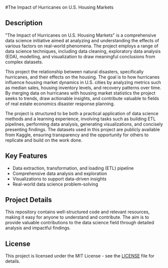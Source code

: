 #The Impact of Hurricanes on U.S. Housing Markets

## Description

"The Impact of Hurricanes on U.S. Housing Markets" is a comprehensive data science initiative aimed at analyzing and understanding the effects of various factors on real-world phenomena. The project employs a range of data science techniques, including data cleaning, exploratory data analysis (EDA), modelling, and visualization to draw meaningful conclusions from complex datasets.

This project the relationship between natural disasters, specifically hurricanes, and their effects on the housing. The goal is to how hurricanes influence housing market dynamics in U.S. cities by analyzing metrics such as median sales, housing inventory levels, and recovery patterns over time. By merging data on hurricanes with housing market statistics the project seeks to trends, draw actionable insights, and contribute valuable to fields of real estate economics disaster response planning.

The project is structured to be both a practical application of data science methods and a learning experience, involving tasks such as building ETL pipelines, performing data analysis, generating visualizations, and concisely presenting findings. The datasets used in this project are publicly available from Kaggle, ensuring transparency and the opportunity for others to replicate and build on the work done.



## Key Features

- Data extraction, transformation, and loading (ETL) pipeline
- Comprehensive data analysis and exploration
- Visualizations to support data-driven insights
- Real-world data science problem-solving

## Project Details

This repository contains well-structured code and relevant resources, making it easy for anyone to understand and contribute. The aim is to provide valuable contributions to the data science field through detailed analysis and impactful findings.

## License

This project is licensed under the MIT License - see the [LICENSE](LICENSE) file for details.
